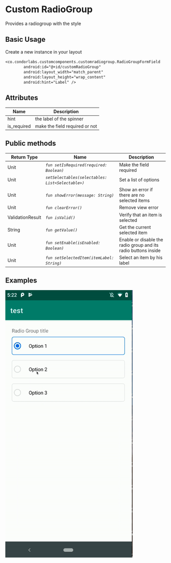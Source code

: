 
# Custom RadioGroup

Provides a radiogroup with the style

## Basic Usage

Create a new instance in your layout

```
<co.condorlabs.customcomponents.customradiogroup.RadioGroupFormField
        android:id="@+id/customRadioGroup"
        android:layout_width="match_parent"
        android:layout_height="wrap_content"
        android:hint="Label" />
```

## Attributes

| Name | Description  |
| -| - |
|  hint  | the label of the spinner  |
|  is_required  | make the field required or not |

## Public methods
| Return Type | Name | Description |
| -| - | - |
|  Unit | *`fun setIsRequired(required: Boolean)`* | Make the field required|
|  Unit | *`setSelectables(selectables: List<Selectable>)`* | Set a list of options|
|  Unit | *`fun showError(message: String)`* | Show an error if there are no selected items|
|  Unit | *`fun clearError()`* | Remove view error|
|  ValidationResult | *`fun isValid()`* | Verify that an item is selected|
|  String | *`fun getValue()`* | Get the current selected item|
|  Unit | *`fun setEnable(isEnabled: Boolean)`* | Enable or disable the radio group and its radio buttons inside |
|  Unit | *`fun setSelectedItem(itemLabel: String)`* | Select an item by his label |

## Examples
<img src="/Images/customradiogroup/custom_radio_group.gif" width="400" heigth="400"/>
